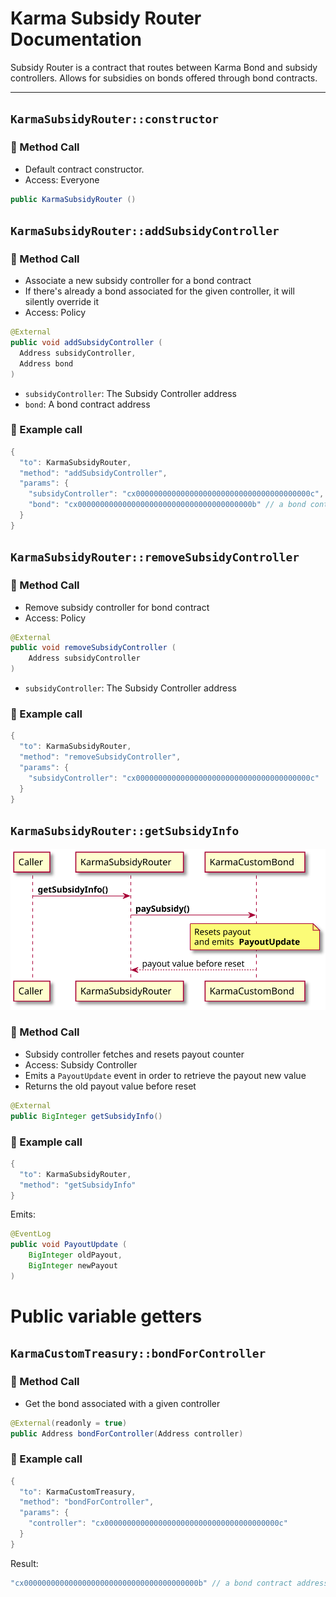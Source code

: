 # Karma Subsidy Router Documentation

Subsidy Router is a contract that routes between Karma Bond and subsidy controllers.
Allows for subsidies on bonds offered through bond contracts.

---

## `KarmaSubsidyRouter::constructor`

### 📜 Method Call

- Default contract constructor.
- Access: Everyone

```java
public KarmaSubsidyRouter ()
```

## `KarmaSubsidyRouter::addSubsidyController`

### 📜 Method Call

- Associate a new subsidy controller for a bond contract
- If there's already a bond associated for the given controller, it will silently override it
- Access: Policy

```java
@External
public void addSubsidyController (
  Address subsidyController,
  Address bond
)
```

- `subsidyController`: The Subsidy Controller address
- `bond`: A bond contract address

### 🧪 Example call

```java
{
  "to": KarmaSubsidyRouter,
  "method": "addSubsidyController",
  "params": {
    "subsidyController": "cx000000000000000000000000000000000000000c",
    "bond": "cx000000000000000000000000000000000000000b" // a bond contract
  }
}
```

## `KarmaSubsidyRouter::removeSubsidyController`

### 📜 Method Call

- Remove subsidy controller for bond contract
- Access: Policy

```java
@External
public void removeSubsidyController (
    Address subsidyController
)
```

- `subsidyController`: The Subsidy Controller address

### 🧪 Example call

```java
{
  "to": KarmaSubsidyRouter,
  "method": "removeSubsidyController",
  "params": {
    "subsidyController": "cx000000000000000000000000000000000000000c"
  }
}
```

## `KarmaSubsidyRouter::getSubsidyInfo`

![uml/getSubsidyInfo.svg](uml/getSubsidyInfo.svg)

### 📜 Method Call

- Subsidy controller fetches and resets payout counter
- Access: Subsidy Controller
- Emits a `PayoutUpdate` event in order to retrieve the payout new value
- Returns the old payout value before reset

```java
@External
public BigInteger getSubsidyInfo()
```

### 🧪 Example call

```java
{
  "to": KarmaSubsidyRouter,
  "method": "getSubsidyInfo"
}
```

Emits:
```java
@EventLog
public void PayoutUpdate (
    BigInteger oldPayout,
    BigInteger newPayout
)
```

# Public variable getters

## `KarmaCustomTreasury::bondForController`

### 📜 Method Call

- Get the bond associated with a given controller

```java
@External(readonly = true)
public Address bondForController(Address controller)
```

### 🧪 Example call

```java
{
  "to": KarmaCustomTreasury,
  "method": "bondForController",
  "params": {
    "controller": "cx000000000000000000000000000000000000000c"
  }
}
```

Result:
```java
"cx000000000000000000000000000000000000000b" // a bond contract address
```
